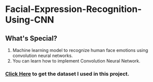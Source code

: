 # Facial-Expression-Recognition-Using-CNN
## What's Special?
  1. Machine learning model to recognize human face emotions using convolution neural networks.
  2. You can learn how to implement Convolution Neural Network.

### [Click Here](https://www.kaggle.com/ashishpatel26/facial-expression-recognitionferchallenge/) to get the dataset I used in this project.
